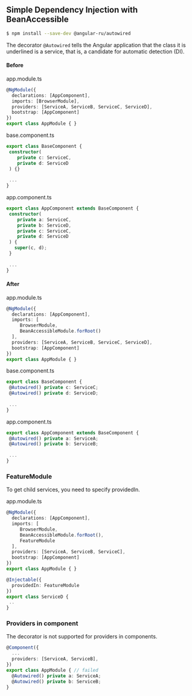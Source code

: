 ## Simple Dependency Injection with BeanAccessible

```bash
$ npm install --save-dev @angular-ru/autowired
```

The decorator `@Autowired` tells the Angular application that the class it is underlined is a service, that is, a candidate for automatic detection (DI).

#### Before

app.module.ts

```ts
@NgModule({
  declarations: [AppComponent],
  imports: [BrowserModule],
  providers: [ServiceA, ServiceB, ServiceC, ServiceD],
  bootstrap: [AppComponent]
})
export class AppModule { }
```

base.component.ts

```ts
export class BaseComponent {
 constructor(
    private c: ServiceC, 
    private d: ServiceD
 ) {}
 
 ...
}
```

app.component.ts

```ts
export class AppComponent extends BaseComponent {
 constructor(
    private a: ServiceC, 
    private b: ServiceD, 
    private c: ServiceC, 
    private d: ServiceD
 ) {
   super(c, d);
 }
 
 ...
}
```



#### After

app.module.ts

```ts
@NgModule({
  declarations: [AppComponent],
  imports: [
     BrowserModule,
     BeanAccessibleModule.forRoot()
  ],
  providers: [ServiceA, ServiceB, ServiceC, ServiceD],
  bootstrap: [AppComponent]
})
export class AppModule { }
```

base.component.ts

```ts
export class BaseComponent {
 @Autowired() private c: ServiceC;
 @Autowired() private d: ServiceD;
 
 ...
}
```

app.component.ts

```ts
export class AppComponent extends BaseComponent {
 @Autowired() private a: ServiceA;
 @Autowired() private b: ServiceB;
 
 ...
}
```

### FeatureModule

To get child services, you need to specify providedIn.

app.module.ts

```ts
@NgModule({
  declarations: [AppComponent],
  imports: [
     BrowserModule,
     BeanAccessibleModule.forRoot(),
     FeatureModule
  ],
  providers: [ServiceA, ServiceB, ServiceC],
  bootstrap: [AppComponent]
})
export class AppModule { }
```

```ts
@Injectable({ 
  providedIn: FeatureModule 
})
export class ServiceD {
 ..
}
```

### Providers in component

The decorator is not supported for providers in components.

```ts
@Component({
  ...
  providers: [ServiceA, ServiceB],
})
export class AppModule { // failed
  @Autowired() private a: ServiceA;
  @Autowired() private b: ServiceB;
}
```
